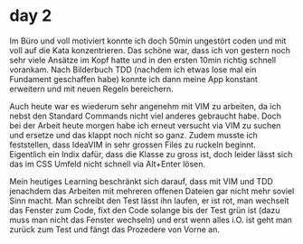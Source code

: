 # day 2

Im Büro und voll motiviert konnte ich doch 50min ungestört coden und mit voll auf die Kata konzentrieren. Das schöne
war, dass ich von gestern noch sehr viele Ansätze im Kopf hatte und in den ersten 10min richtig schnell vorankam.
Nach Bilderbuch TDD (nachdem ich etwas lose mal ein Fundament geschaffen habe) konnte ich dann meine App konstant
erweitern und mit neuen Regeln bereichern.

Auch heute war es wiederum sehr angenehm mit VIM zu arbeiten, da ich nebst den Standard Commands nicht viel anderes
gebraucht habe. Doch bei der Arbeit heute morgen habe ich erneut versucht via VIM zu suchen und ersetze und das klappt
noch nicht so ganz. Zudem musste ich feststellen, dass IdeaVIM in sehr grossen Files zu ruckeln beginnt. Eigentlich
ein Indix dafür, dass die Klasse zu gross ist, doch leider lässt sich das im CSS Umfeld nicht schnell via Alt+Enter
lösen.

Mein heutiges Learning beschränkt sich darauf, dass mit VIM und TDD jenachdem das Arbeiten mit mehreren offenen Dateien
gar nicht mehr soviel Sinn macht. Man schreibt den Test lässt ihn laufen, er ist rot, man wechselt das Fenster zum Code,
fixt den Code solange bis der Test grün ist (dazu muss man nicht das Fenster wechseln) und erst wenn alles i.O. ist geht
man zurück zum Test und fängt das Prozedere von Vorne an.
